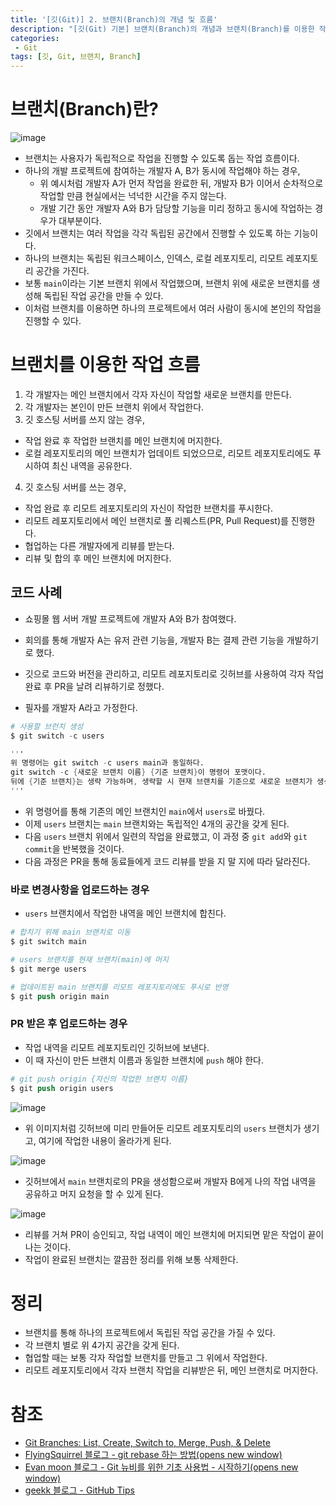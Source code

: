 ```yaml
---
title: '[깃(Git)] 2. 브랜치(Branch)의 개념 및 흐름'
description: "[깃(Git) 기본] 브랜치(Branch)의 개념과 브랜치(Branch)를 이용한 작업 흐름"
categories:
 - Git
tags: [깃, Git, 브랜치, Branch]
---
```


# 브랜치(Branch)란?
![image](https://user-images.githubusercontent.com/79494088/170908990-b4177484-cb2d-42d4-8dc7-6c23e182e060.png)

- 브랜치는 사용자가 독립적으로 작업을 진행할 수 있도록 돕는 작업 흐름이다.
- 하나의 개발 프로젝트에 참여하는 개발자 A, B가 동시에 작업해야 하는 경우,
  - 위 예시처럼 개발자 A가 먼저 작업을 완료한 뒤, 개발자 B가 이어서 순차적으로 작업할 만큼 현실에서는 넉넉한 시간을 주지 않는다.
  - 개발 기간 동안 개발자 A와 B가 담당할 기능을 미리 정하고 동시에 작업하는 경우가 대부분이다.
- 깃에서 브랜치는 여러 작업을 각각 독립된 공간에서 진행할 수 있도록 하는 기능이다.
- 하나의 브랜치는 독립된 워크스페이스, 인덱스, 로컬 레포지토리, 리모트 레포지토리 공간을 가진다.
- 보통 `main`이라는 기본 브랜치 위에서 작업했으며, 브랜치 위에 새로운 브랜치를 생성해 독립된 작업 공간을 만들 수 있다.
- 이처럼 브랜치를 이용하면 하나의 프로젝트에서 여러 사람이 동시에 본인의 작업을 진행할 수 있다.

# 브랜치를 이용한 작업 흐름
1. 각 개발자는 메인 브랜치에서 각자 자신이 작업할 새로운 브랜치를 만든다.
2. 각 개발자는 본인이 만든 브랜치 위에서 작업한다.
3. 깃 호스팅 서버를 쓰지 않는 경우,
  - 작업 완료 후 작업한 브랜치를 메인 브랜치에 머지한다.
  - 로컬 레포지토리의 메인 브랜치가 업데이트 되었으므로, 리모트 레포지토리에도 푸시하여 최신 내역을 공유한다.
4. 깃 호스팅 서버를 쓰는 경우,
  - 작업 완료 후 리모트 레포지토리의 자신이 작업한 브랜치를 푸시한다.
  - 리모트 레포지토리에서 메인 브랜치로 풀 리퀘스트(PR, Pull Request)를 진행한다.
  - 협업하는 다른 개발자에게 리뷰를 받는다.
  - 리뷰 및 합의 후 메인 브랜치에 머지한다.

## 코드 사례
- 쇼핑몰 웹 서버 개발 프로젝트에 개발자 A와 B가 참여했다.
- 회의를 통해 개발자 A는 유저 관련 기능을, 개발자 B는 결제 관련 기능을 개발하기로 했다.
- 깃으로 코드와 버전을 관리하고, 리모트 레포지토리로 깃허브를 사용하여 각자 작업 완료 후 PR을 날려 리뷰하기로 정했다.

- 필자를 개발자 A라고 가정한다.

```s
# 사용할 브런치 생성
$ git switch -c users

'''
위 명령어는 git switch -c users main과 동일하다.
git switch -c {새로운 브랜치 이름} {기준 브랜치}이 명령어 포맷이다.
뒤에 {기준 브랜치}는 생략 가능하며, 생략할 시 현재 브랜치를 기준으로 새로운 브랜치가 생성된다.
'''
```

- 위 명령어를 통해 기존의 메인 브랜치인 `main`에서 `users`로 바꿨다.
- 이제 `users` 브랜치는 `main` 브랜치와는 독립적인 4개의 공간을 갖게 된다.
- 다음 `users` 브랜치 위에서 일련의 작업을 완료했고, 이 과정 중 `git add`와 `git commit`을 반복했을 것이다.
- 다음 과정은 PR을 통해 동료들에게 코드 리뷰를 받을 지 말 지에 따라 달라진다.

### 바로 변경사항을 업로드하는 경우
- `users` 브랜치에서 작업한 내역을 메인 브랜치에 합친다.

```s
# 합치기 위해 main 브랜치로 이동
$ git switch main

# users 브랜치를 현재 브랜치(main)에 머지
$ git merge users

# 업데이트된 main 브랜치를 리모트 레포지토리에도 푸시로 반영
$ git push origin main
```

### PR 받은 후 업로드하는 경우
- 작업 내역을 리모트 레포지토리인 깃허브에 보낸다.
- 이 때 자신이 만든 브랜치 이름과 동일한 브랜치에 `push` 해야 한다.

```s
# git push origin {자신의 작업한 브랜치 이름}
$ git push origin users
```

![image](https://user-images.githubusercontent.com/79494088/170912078-619f4fbe-ebca-42b3-aa95-c6513e6b12f6.png)

- 위 이미지처럼 깃허브에 미리 만들어둔 리모트 레포지토리의 `users` 브랜치가 생기고, 여기에 작업한 내용이 올라가게 된다.

![image](https://user-images.githubusercontent.com/79494088/170912084-cef2ada1-27eb-4af3-92de-fbddf3e61275.png)

- 깃허브에서 `main` 브랜치로의 PR을 생성함으로써 개발자 B에게 나의 작업 내역을 공유하고 머지 요청을 할 수 있게 된다.

![image](https://user-images.githubusercontent.com/79494088/170912141-fc5d12c7-b75f-4c2f-91d3-4a8495952d21.png)

- 리뷰를 거쳐 PR이 승인되고, 작업 내역이 메인 브랜치에 머지되면 맡은 작업이 끝이 나는 것이다.
- 작업이 완료된 브랜치는 깔끔한 정리를 위해 보통 삭제한다.

# 정리
- 브랜치를 통해 하나의 프로젝트에서 독립된 작업 공간을 가질 수 있다.
- 각 브랜치 별로 위 4가지 공간을 갖게 된다.
- 협업할 때는 보통 각자 작업할 브랜치를 만들고 그 위에서 작업한다.
- 리모트 레포지토리에서 각자 브랜치 작업을 리뷰받은 뒤, 메인 브랜치로 머지한다.

# 참조
- [Git Branches: List, Create, Switch to, Merge, Push, & Delete](https://www.nobledesktop.com/learn/git/git-branches)
- [FlyingSquirrel 블로그 - git rebase 하는 방법(opens new window)](https://flyingsquirrel.medium.com/git-rebase-%ED%95%98%EB%8A%94-%EB%B0%A9%EB%B2%95-ce6816fa859d)
- [Evan moon 블로그 - Git 뉴비를 위한 기초 사용법 - 시작하기(opens new window)](https://evan-moon.github.io/2019/07/25/git-tutorial/)
- [geekk 블로그 - GitHub Tips](https://octob.medium.com/github-tips-74dc0673e1b1)